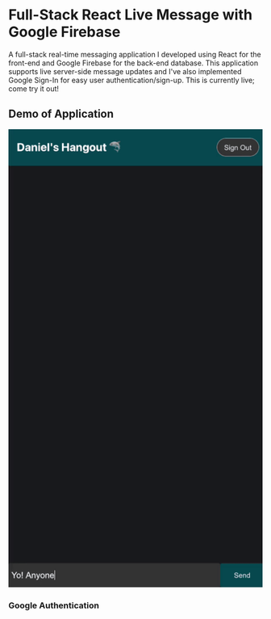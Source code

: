 # Full-Stack React Live Message with Google Firebase
A full-stack real-time messaging application I developed using React for the front-end and Google Firebase for the back-end database. This application supports live server-side message updates and I've also implemented Google Sign-In for easy user authentication/sign-up. This is currently live; come try it out!
## Demo of Application
![](chatdemo.gif)

### Google Authentication
